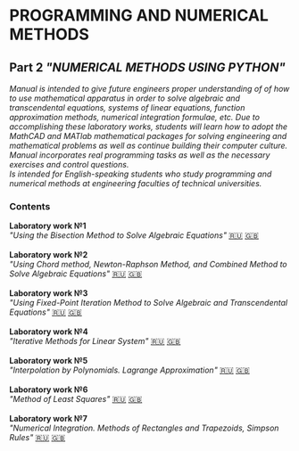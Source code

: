 # PROGRAMMING AND NUMERICAL METHODS

## Part 2 *"NUMERICAL METHODS USING PYTHON"*

*Manual is intended to give future engineers proper understanding of of how to use mathematical apparatus in order to solve algebraic and transcendental equations, systems of linear equations, function approximation methods, numerical integration formulae, etc. Due to accomplishing these laboratory works, students will learn how to adopt the MathCAD and MATlab mathematical packages for solving engineering and mathematical problems as well as continue building their computer culture.
<br>  Manual incorporates real programming tasks as well as the necessary exercises and control questions. 
<br>  Is intended for English-speaking students who study programming and numerical methods at engineering faculties of technical universities.* 

### Contents

**Laboratory work №1**  
    *"Using the Bisection Method to Solve Algebraic Equations"*   [:ru:]() [:uk:]() 
  <br><br> **Laboratory work №2** 
  <br>*"Using Chord method, Newton-Raphson Method, and Combined Method to
Solve Algebraic Equations"*   [:ru:]() [:uk:]() 
  <br><br> **Laboratory work №3** 
  <br>*"Using Fixed-Point Iteration Method to Solve Algebraic and Transcendental
Equations"*  [:ru:]() [:uk:]() 
  <br><br> **Laboratory work №4** 
  <br>*"Iterative Methods for Linear System"*   [:ru:]() [:uk:]() 
  <br><br> **Laboratory work №5** 
  <br>*"Interpolation by Polynomials. Lagrange Approximation"*   [:ru:]() [:uk:]() 
 <br><br> **Laboratory work №6**
 <br>*"Method of Least Squares"*   [:ru:]() [:uk:]() 
 <br><br> **Laboratory work №7** 
 <br>*"Numerical Integration. Methods of Rectangles and Trapezoids, Simpson
Rules"*  [:ru:]() [:uk:]() 
